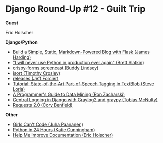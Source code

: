 # Django Round-Up #12 - Guilt Trip

**Guest**

Eric Holscher

**Django/Python**

* [Build a Simple, Static, Markdown-Powered Blog with Flask (James Harding)](http://www.jamesharding.ca/posts/simple-static-markdown-blog-in-flask/)
* ["I will never use Python in production ever again" (Brett Slatkin)](http://www.onebigfluke.com/2013/09/i-will-never-use-python-in-production.html)
* [crispy-forms screencast (Buddy Lindsey)](https://godjango.com/29-crispy-forms/)
* [isort (Timothy Crosley)](https://github.com/timothycrosley/isort)
* [releases (Jeff Forcier)](https://github.com/bitprophet/releases)
* [Tutorial: State-of-the-Art Part-of-Speech Tagging in TextBlob (Steve Loria)](http://www.stevenloria.com/tutorial-state-of-the-art-part-of-speech-tagging-in-textblob/)
* [A Programmer's Guide to Data Mining (Ron Zacharski)](http://guidetodatamining.com/)
* [Central Logging in Django with Graylog2 and graypy (Tobias McNulty)](http://www.caktusgroup.com/blog/2013/09/18/central-logging-django-graylog2-and-graypy/)
* [Requests 2.0 (Cory Benfield)](https://lukasa.co.uk/2013/09/Requests_20/)

**Other**

* [Girls Can't Code (Juha Paananen)](http://girlscantcode.blogspot.fi/2013/08/the-first-lesson.html)
* [Python in 24 Hours (Katie Cunningham)](http://www.amazon.com/Python-Hours-Yourself-Edition-ebook/dp/B00F4PSLYS/ref=tmm_kin_title_0)
* [Help Me Improve Documentation (Eric Holscher)](http://ericholscher.com/blog/2013/sep/25/help-me-improve-documentation/)
